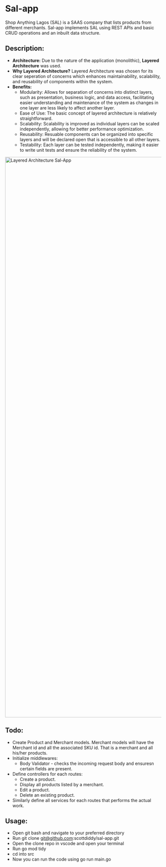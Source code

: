 # Sal-app
Shop Anything Lagos (SAL) is a SAAS company that lists products from different merchants. Sal-app implements SAL using REST APIs and basic CRUD operations and an inbuilt data structure. 

## Description:
* **Architecture:** Due to the nature of the application (monolithic), **Layered Architecture** was used.
* **Why Layered Architecture?** Layered Architecture was chosen for its clear seperation of concerns which enhances maintainability, scalability, and reusability of components within the system.
* **Benefits:**
  - Modularity: Allows for separation of concerns into distinct layers, such as presentation, business logic, and data access, facilitating easier understanding and maintenance of the system as changes in one layer are less likely to affect another layer.
  - Ease of Use: The basic concept of layered architecture is relatively straightforward.
  - Scalability: Scalability is improved as individual layers can be scaled independently, allowing for better performance optimization.
  - Reusability: Resuable components can be organized into specific layers and will be declared open that is accessible to all other layers.
  - Testability: Each layer can be tested independently, making it easier to write unit tests and ensure the reliability of the system.
<img width="1809" alt="Layered Architecture Sal-App" src="https://github.com/scottdiddy/sal-app/assets/141838693/8ce8a4a4-200c-433e-85d8-f88f25e5046f">

## Todo:
* Create Product and Merchant models. Merchant models will have the Merchant id and all the associated SKU id. That is a merchant and all his/her products.
* Initialize middlewares:
  - Body Validator - checks the incoming request body and ensuresn certain fields are present.
* Define controllers for each routes:
  - Create a product.
  - Display all products listed by a merchant.
  - Edit a product.
  - Delete an existing product.
* Similarly define all services for each routes that performs the actual work.

## Usage:
* Open git bash and navigate to your preferred directory
* Run git clone git@github.com:scottdiddy/sal-app.git
* Open the clone repo in vscode and open your terminal
* Run go mod tidy
* cd into src
* Now you can run the code using go run main.go
